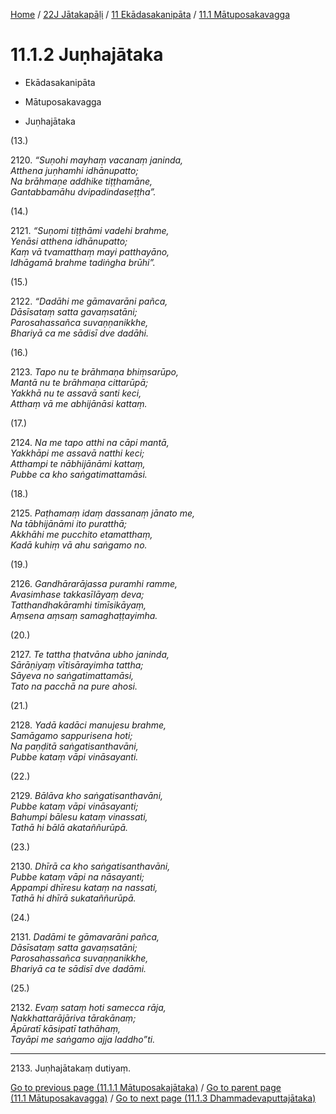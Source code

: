 
[Home](/) / [22J Jātakapāḷi](../../../22J.md) / [11 Ekādasakanipāta](../../11.md) / [11.1 Mātuposakavagga](../11.1.md)

# 11.1.2 Juṇhajātaka

* Ekādasakanipāta

* Mātuposakavagga

* Juṇhajātaka

(13.)

2120\. _“Suṇohi mayhaṃ vacanaṃ janinda,_  
_Atthena juṇhamhi idhānupatto;_  
_Na brāhmaṇe addhike tiṭṭhamāne,_  
_Gantabbamāhu dvipadindaseṭṭha”._  


(14.)

2121\. _“Suṇomi tiṭṭhāmi vadehi brahme,_  
_Yenāsi atthena idhānupatto;_  
_Kaṃ vā tvamatthaṃ mayi patthayāno,_  
_Idhāgamā brahme tadiṅgha brūhi”._  


(15.)

2122\. _“Dadāhi me gāmavarāni pañca,_  
_Dāsīsataṃ satta gavaṃsatāni;_  
_Parosahassañca suvaṇṇanikkhe,_  
_Bhariyā ca me sādisī dve dadāhi._  


(16.)

2123\. _Tapo nu te brāhmaṇa bhiṃsarūpo,_  
_Mantā nu te brāhmaṇa cittarūpā;_  
_Yakkhā nu te assavā santi keci,_  
_Atthaṃ vā me abhijānāsi kattaṃ._  


(17.)

2124\. _Na me tapo atthi na cāpi mantā,_  
_Yakkhāpi me assavā natthi keci;_  
_Atthampi te nābhijānāmi kattaṃ,_  
_Pubbe ca kho saṅgatimattamāsi._  


(18.)

2125\. _Paṭhamaṃ idaṃ dassanaṃ jānato me,_  
_Na tābhijānāmi ito puratthā;_  
_Akkhāhi me pucchito etamatthaṃ,_  
_Kadā kuhiṃ vā ahu saṅgamo no._  


(19.)

2126\. _Gandhārarājassa puramhi ramme,_  
_Avasimhase takkasīlāyaṃ deva;_  
_Tatthandhakāramhi timīsikāyaṃ,_  
_Aṃsena aṃsaṃ samaghaṭṭayimha._  


(20.)

2127\. _Te tattha ṭhatvāna ubho janinda,_  
_Sārāṇiyaṃ vītisārayimha tattha;_  
_Sāyeva no saṅgatimattamāsi,_  
_Tato na pacchā na pure ahosi._  


(21.)

2128\. _Yadā kadāci manujesu brahme,_  
_Samāgamo sappurisena hoti;_  
_Na paṇḍitā saṅgatisanthavāni,_  
_Pubbe kataṃ vāpi vināsayanti._  


(22.)

2129\. _Bālāva kho saṅgatisanthavāni,_  
_Pubbe kataṃ vāpi vināsayanti;_  
_Bahumpi bālesu kataṃ vinassati,_  
_Tathā hi bālā akataññurūpā._  


(23.)

2130\. _Dhīrā ca kho saṅgatisanthavāni,_  
_Pubbe kataṃ vāpi na nāsayanti;_  
_Appampi dhīresu kataṃ na nassati,_  
_Tathā hi dhīrā sukataññurūpā._  


(24.)

2131\. _Dadāmi te gāmavarāni pañca,_  
_Dāsīsataṃ satta gavaṃsatāni;_  
_Parosahassañca suvaṇṇanikkhe,_  
_Bhariyā ca te sādisī dve dadāmi._  


(25.)

2132\. _Evaṃ sataṃ hoti samecca rāja,_  
_Nakkhattarājāriva tārakānaṃ;_  
_Āpūratī kāsipatī tathāhaṃ,_  
_Tayāpi me saṅgamo ajja laddho”ti._  


---

2133\. Juṇhajātakaṃ dutiyaṃ.



[Go to previous page (11.1.1 Mātuposakajātaka)](11.1.1.md) / [Go to parent page (11.1 Mātuposakavagga)](../11.1.md) / [Go to next page (11.1.3 Dhammadevaputtajātaka)](11.1.3.md)


